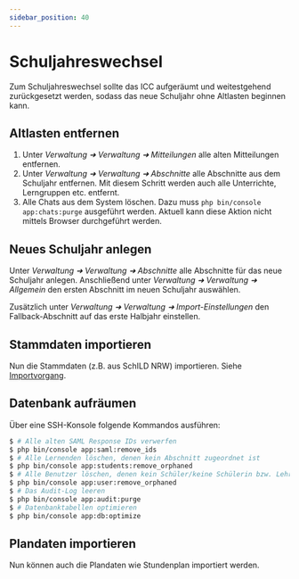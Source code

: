 ```yaml
---
sidebar_position: 40
---
```


# Schuljahreswechsel

Zum Schuljahreswechsel sollte das ICC aufgeräumt und weitestgehend zurückgesetzt werden, sodass das neue Schuljahr
ohne Altlasten beginnen kann.

## Altlasten entfernen

1. Unter *Verwaltung ➜ Verwaltung ➜ Mitteilungen* alle alten Mitteilungen entfernen.
2. Unter *Verwaltung ➜ Verwaltung ➜ Abschnitte* alle Abschnitte aus dem Schuljahr entfernen. Mit diesem Schritt
werden auch alle Unterrichte, Lerngruppen etc. entfernt.
3. Alle Chats aus dem System löschen. Dazu muss `php bin/console app:chats:purge` ausgeführt werden. Aktuell kann diese
Aktion nicht mittels Browser durchgeführt werden.

## Neues Schuljahr anlegen

Unter *Verwaltung ➜ Verwaltung ➜ Abschnitte* alle Abschnitte für das neue Schuljahr anlegen. Anschließend unter
*Verwaltung ➜ Verwaltung ➜ Allgemein* den ersten Abschnitt im neuen Schuljahr auswählen. 

Zusätzlich unter *Verwaltung ➜ Verwaltung ➜ Import-Einstellungen* den Fallback-Abschnitt auf das erste Halbjahr einstellen.

## Stammdaten importieren

Nun die Stammdaten (z.B. aus SchILD NRW) importieren. Siehe [Importvorgang](../import/schild).

## Datenbank aufräumen

Über eine SSH-Konsole folgende Kommandos ausführen:

```bash
$ # Alle alten SAML Response IDs verwerfen
$ php bin/console app:saml:remove_ids
$ # Alle Lernenden löschen, denen kein Abschnitt zugeordnet ist
$ php bin/console app:students:remove_orphaned
$ # Alle Benutzer löschen, denen kein Schüler/keine Schülerin bzw. Lehrkraft zugeordnet ist
$ php bin/console app:user:remove_orphaned
$ # Das Audit-Log leeren
$ php bin/console app:audit:purge
$ # Datenbanktabellen optimieren
$ php bin/console app:db:optimize
```

## Plandaten importieren

Nun können auch die Plandaten wie Stundenplan importiert werden.